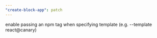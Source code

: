 ```yaml
---
"create-block-app": patch
---
```


enable passing an npm tag when specifying template (e.g. --template react@canary)
